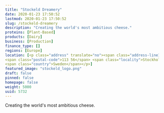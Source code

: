 ```yaml
---
title: "Stockeld Dreamery"
date: 2020-01-23 17:50:52
lastmod: 2020-01-23 17:50:52
slug: /stockeld-dreamery
description: "Creating the world's most ambitious cheese."
proteins: [Plant-Based]
products: [Dairy]
business: [Production]
finance_type: []
regions: [Europe]
location: [<p class="address" translate="no"><span class="address-line1">Birger Jarlsgatan</span><br>
<span class="postal-code">113 56</span> <span class="locality">Stockholm</span><br>
<span class="country">Sweden</span></p>]
featured_image: "stockeld_logo.png"
draft: false
pinned: false
homepage: false
weight: 5000
uuid: 5732
---
```

<p>Creating the world's most ambitious cheese.</p>
